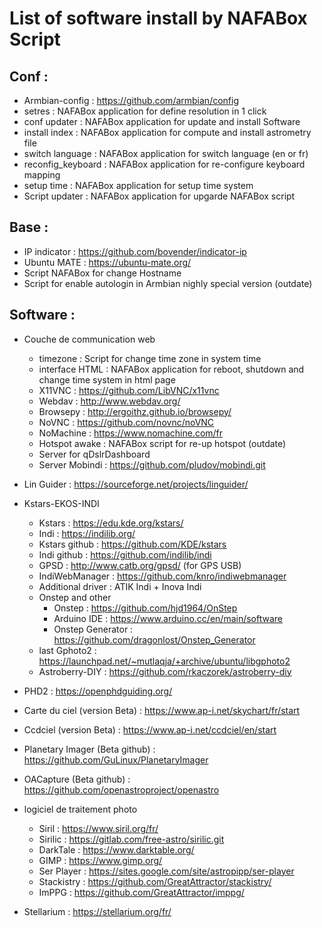 
# List of software install by NAFABox Script

## Conf :

- Armbian-config : https://github.com/armbian/config
- setres :  NAFABox application for define resolution in 1 click
- conf updater : NAFABox application for update and install Software
- install index : NAFABox application for compute and install astrometry file
- switch language : NAFABox application for switch language (en or fr)
- reconfig_keyboard : NAFABox application for re-configure keyboard mapping
- setup time : NAFABox application for setup time system
- Script updater : NAFABox application for upgarde NAFABox script

## Base :

- IP indicator : https://github.com/bovender/indicator-ip
- Ubuntu MATE : https://ubuntu-mate.org/
- Script NAFABox for change Hostname
- Script for enable autologin in Armbian nighly special version (outdate)

## Software : 

- Couche de communication web
  - timezone : Script for change time zone in system time
  - interface HTML : NAFABox application for reboot, shutdown and change time system in html page
  - X11VNC : https://github.com/LibVNC/x11vnc
  - Webdav : http://www.webdav.org/
  - Browsepy : http://ergoithz.github.io/browsepy/
  - NoVNC : https://github.com/novnc/noVNC
  - NoMachine : https://www.nomachine.com/fr
  - Hotspot awake : NAFABox script for re-up hotspot (outdate)
  - Server for qDslrDashboard 
  - Server Mobindi : https://github.com/pludov/mobindi.git
  
- Lin Guider : https://sourceforge.net/projects/linguider/

- Kstars-EKOS-INDI
  - Kstars : https://edu.kde.org/kstars/
  - Indi : https://indilib.org/
  - Kstars github : https://github.com/KDE/kstars
  - Indi github : https://github.com/indilib/indi
  - GPSD : http://www.catb.org/gpsd/ (for GPS USB)
  - IndiWebManager : https://github.com/knro/indiwebmanager
  - Additional driver : ATIK Indi + Inova Indi
  - Onstep and other
    - Onstep : https://github.com/hjd1964/OnStep
    - Arduino IDE : https://www.arduino.cc/en/main/software
    - Onstep Generator : https://github.com/dragonlost/Onstep_Generator
  - last Gphoto2 : https://launchpad.net/~mutlaqja/+archive/ubuntu/libgphoto2
  - Astroberry-DIY : https://github.com/rkaczorek/astroberry-diy
  
- PHD2 : https://openphdguiding.org/

- Carte du ciel (version Beta) : https://www.ap-i.net/skychart/fr/start

- Ccdciel (version Beta) : https://www.ap-i.net/ccdciel/en/start

- Planetary Imager (Beta github) : https://github.com/GuLinux/PlanetaryImager

- OACapture (Beta github) : https://github.com/openastroproject/openastro

- logiciel de traitement photo 
    - Siril : https://www.siril.org/fr/
    - Sirilic : https://gitlab.com/free-astro/sirilic.git
    - DarkTale : https://www.darktable.org/
    - GIMP : https://www.gimp.org/
    - Ser Player : https://sites.google.com/site/astropipp/ser-player
    - Stackistry : https://github.com/GreatAttractor/stackistry/
    - ImPPG : https://github.com/GreatAttractor/imppg/

- Stellarium : https://stellarium.org/fr/
